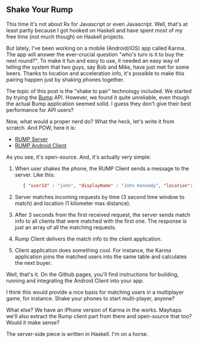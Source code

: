 Shake Your Rump
---------------

This time it's not about Rx for Javascript or even Javascript. Well, 
that's at least partly because I got hooked on Haskell and have spent
most of my free time (not much though) on Haskell projects.

But lately, I've been working on a mobile (Android/iOS) app called Karma.
The app will answer the ever-crucial question "who's turn is it to
buy the next round?". To make it fun and easy to use, it needed an easy
way of telling the system that two guys, say Bob and Mike, have just met 
for some beers. Thanks to location and acceleration info, it's possible
to make this pairing happen just by shaking phones together.

The topic of this post is the "shake to pair" technology
included. We started by trying the [Bump](http://bu.mp/) API. However,
we found it quite unreliable, even though the actual Bump application
seemed solid. I guess they don't give their best performance for API
users?

Now, what would a proper nerd do? What the heck, let's write it from
scratch. And POW, here it is: 

- [RUMP Server](https://github.com/raimohanska/rump) 
- [RUMP Android Client](https://github.com/raimohanska/rump-android)

As you see, it's open-source. And, it's actually very simple:

1. When user shakes the phone, the RUMP Client sends a message to the
   server. Like this:

   ~~~ .json
      { "userId" : "john", "displayName" : "John Kennedy", "location": { "latitude": 51.0, "longitude": -0.1 } }
   ~~~

2. Server matches incoming requests by time (3 second time window to
   match) and location (1 kilometer max distance).

3. After 3 seconds from the first received request, the server sends
   match info to all clients that were matched with the first one. The
   response is just an array of all the matching requests.

4. Rump Client delivers the match info to the client application.

5. Client application does something cool. For instance, the Karma
   application joins the matched users into the same table and
   calculates the next buyer.

Well, that's it. On the Github pages, you'll find instructions for building, 
running and integrating the Android Client into your app.

I think this would provide a nice basis for matching users in a multiplayer
game, for instance. Shake your phones to start multi-player, anyone?

What else? We have an iPhone version of Karma in the works. Mayhaps we'll also
extract the Rump client part from there and open-source that too? Would it make
sense?

The server-side piece is written in Haskell. I'm on a horse.